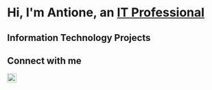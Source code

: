 <h1>Hi, I'm Antione, an <a href="https://linkedin.com/in/Josh">IT Professional</a></h1>

<h2> Information Technology Projects </h2>

<h2> Connect with me </h2>

[<img align="left" alt="Josh | LinkedIn" width="22px" src="https://cdn.jsdelivr.net/npm/simple-icons@v3/icons/linkedin.svg" />][linkedin]

[linkedin]: https://www.linkedin.com/in/antione-ducker-553620386/
